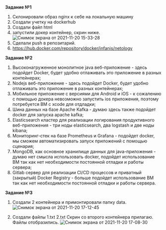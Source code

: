 **Задание №1**   
1. Склонировали образ nginx к себе на локальную машину  
2. Создали учетку на dockerhub  
3. Создали файл html  
4. запустили докер контейнер, скрин ниже.  
![Снимок экрана от 2021-11-20 15-33-28](https://user-images.githubusercontent.com/87299405/142724810-845f071c-7f12-4db6-b59b-c627d9568486.png)
5. Сделали push в репозитарий.  
6. https://hub.docker.com/repository/docker/infanis/netology  

**Задание №2**   
1. Высоконагруженное монолитное java веб-приложение - здесь подойдет Docker, будет удобно отлаживать это приложение в разных контейнерах;
2. Nodejs веб-приложение - здесь подойдет Docker, будет удобно отлаживать это приложение в разных контейнерах;
3. Мобильное приложение c версиями для Android и iOS - к сожалению с помощью докера невозможно запустить ios приложения, поэтому потребуется ВМ с xcode для отдладки;
4. Шина данных на базе Apache Kafka - думаю здесь также подойдет docker для запуска apache kafka;  
5. Elasticsearch кластер для реализации логирования продуктивного веб-приложения - три ноды elasticsearch, два logstash и две ноды kibana;
6. Мониторинг-стек на базе Prometheus и Grafana - подойдет docker, мы сможем автоматизировать запуск приложений с помощью сценария;
7. MongoDB, как основное хранилище данных для java-приложения - думаю нет смысла использовать docker, подойдет использование ВМ так как нет необходимости постоянной отладки и работы сервера;
8. Gitlab сервер для реализации CI/CD процессов и приватный (закрытый) Docker Registry - больше подойдет использование ВМ так как нет необходимости постоянной отладки и работы сервера.   

**Задание №3**  
1. Создали 2 контейнера и примонтировали папку data.  
![Снимок экрана от 2021-11-20 17-12-45](https://user-images.githubusercontent.com/87299405/142727648-e492384e-33b5-4fc8-b856-50cf0575309b.png)

2. Создали файлы 1.txt 2.txt Скрин со второго контейнера прилагаю. Файлы отобразились.
![Снимок экрана от 2021-11-20 17-08-30](https://user-images.githubusercontent.com/87299405/142727595-a3b0daa6-314b-43c6-a84f-042327cd9523.png)
